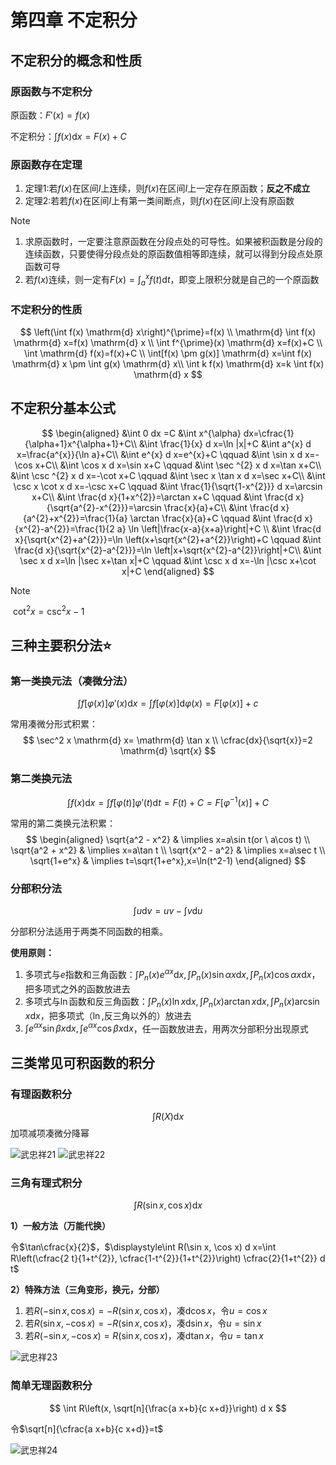 # 第四章 不定积分

## 不定积分的概念和性质

### 原函数与不定积分

原函数：$F'(x)=f(x)$

不定积分：$\displaystyle\int f(x)\mathrm{d}x=F(x)+C$

### 原函数存在定理

1. 定理1:若$f(x)$在区间$I$上连续，则$f(x)$在区间$I$上一定存在原函数；**反之不成立**
2. 定理2:若若$f(x)$在区间$I$上有第一类间断点，则$f(x)$在区间$I$上没有原函数

> [!NOTE]
> 1. 求原函数时，一定要注意原函数在分段点处的可导性。如果被积函数是分段的连续函数，只要使得分段点处的原函数值相等即连续，就可以得到分段点处原函数可导
> 2. 若$f(x)$连续，则一定有$F(x)=\displaystyle\int_a^x f(t) \mathrm{d}t$，即变上限积分就是自己的一个原函数

### 不定积分的性质

$$
\left(\int f(x) \mathrm{d} x\right)^{\prime}=f(x) \\
\mathrm{d} \int f(x) \mathrm{d} x=f(x) \mathrm{d} x \\
\int f^{\prime}(x) \mathrm{d} x=f(x)+C \\
\int \mathrm{d} f(x)=f(x)+C \\
\int[f(x) \pm g(x)] \mathrm{d} x=\int f(x) \mathrm{d} x \pm \int g(x) \mathrm{d} x\\
\int k f(x) \mathrm{d} x=k \int f(x) \mathrm{d} x
$$

## 不定积分基本公式

$$
\begin{aligned}
&\int 0 dx =C &\int x^{\alpha} dx=\cfrac{1}{\alpha+1}x^{\alpha+1}+C\\
&\int \frac{1}{x} d x=\ln |x|+C &\int a^{x} d x=\frac{a^{x}}{\ln a}+C\\
&\int e^{x} d x=e^{x}+C \qquad &\int \sin x d x=-\cos x+C\\
&\int \cos x d x=\sin x+C \qquad &\int \sec ^{2} x d x=\tan x+C\\
&\int \csc ^{2} x d x=-\cot x+C \qquad &\int \sec x \tan x d x=\sec x+C\\
&\int \csc x \cot x d x=-\csc x+C \qquad &\int \frac{1}{\sqrt{1-x^{2}}} d x=\arcsin x+C\\
&\int \frac{d x}{1+x^{2}}=\arctan x+C \qquad &\int \frac{d x}{\sqrt{a^{2}-x^{2}}}=\arcsin \frac{x}{a}+C\\
&\int \frac{d x}{a^{2}+x^{2}}=\frac{1}{a} \arctan \frac{x}{a}+C \qquad &\int \frac{d x}{x^{2}-a^{2}}=\frac{1}{2 a} \ln \left|\frac{x-a}{x+a}\right|+C \\
&\int \frac{d x}{\sqrt{x^{2}+a^{2}}}=\ln \left(x+\sqrt{x^{2}+a^{2}}\right)+C \qquad &\int \frac{d x}{\sqrt{x^{2}-a^{2}}}=\ln \left|x+\sqrt{x^{2}-a^{2}}\right|+C\\
&\int \sec x d x=\ln |\sec x+\tan x|+C \qquad &\int \csc x d x=-\ln |\csc x+\cot x|+C
\end{aligned}
$$

> [!NOTE]
> ​	$\cot^2 x =\csc^2 x-1$

## 三种主要积分法⭐

### 第一类换元法（凑微分法）

$$
\int f[\varphi(x)]\varphi'(x) \mathrm{d} x=\int f[\varphi(x)] \mathrm{d} \varphi(x)=F[\varphi(x)]+c
$$

常用凑微分形式积累：
$$
\sec^2 x \mathrm{d} x= \mathrm{d} \tan x \\
\cfrac{dx}{\sqrt{x}}=2 \mathrm{d} \sqrt{x}
$$

### 第二类换元法

$$
\int f(x) \mathrm{d} x=\int f[\varphi(t)]\varphi'(t) \mathrm{d} t = F(t)+C=F[\varphi^{-1}(x)]+C
$$

常用的第二类换元法积累：
$$
\begin{aligned}
\sqrt{a^2 - x^2} & \implies x=a\sin t(or \ a\cos t) \\
\sqrt{a^2 + x^2} & \implies x=a\tan t \\
\sqrt{x^2 - a^2} & \implies x=a\sec t \\
\sqrt{1+e^x} & \implies t=\sqrt{1+e^x},x=\ln(t^2-1)
\end{aligned}
$$

### 分部积分法

$$
\int u \mathrm{d} v=uv-\int v \mathrm{d} u
$$

分部积分法适用于两类不同函数的相乘。

**使用原则：**

1. 多项式与$e$指数和三角函数：$\displaystyle\int P_n(x)e^{\alpha x} \mathrm{d} x,\int P_n(x)\sin \alpha x \mathrm{d} x,\int P_n(x)\cos \alpha x \mathrm{d} x$，把多项式之外的函数放进去
2. 多项式与$\ln$函数和反三角函数：$\displaystyle\int P_n(x)\ln x \mathrm{d} x,\int P_n(x)\arctan x \mathrm{d} x,\int P_n(x)\arcsin x \mathrm{d} x$，把多项式（$\ln$,反三角以外的）放进去
3. $\displaystyle\int e^{\alpha x} \sin \beta x\mathrm{d} x,\int e^{\alpha x} \cos \beta x\mathrm{d} x$，任一函数放进去，用两次分部积分出现原式

## 三类常见可积函数的积分

### 有理函数积分

$$
\int R(X)  \mathrm{d}x
$$
加项减项凑微分降幂

![武忠祥21](https://gitee.com/tzh363231879/picgo/raw/master/武忠祥21.png)
![武忠祥22](https://gitee.com/tzh363231879/picgo/raw/master/武忠祥22.png)

### 三角有理式积分

$$
\int R(\sin x,\cos x) \mathrm{d}x
$$

**1）一般方法（万能代换）**

令$\tan\cfrac{x}{2}$，$\displaystyle\int R(\sin x, \cos x) d x=\int R\left(\cfrac{2 t}{1+t^{2}}, \cfrac{1-t^{2}}{1+t^{2}}\right) \cfrac{2}{1+t^{2}} d t$

**2）特殊方法（三角变形，换元，分部）**

1. 若$R(-\sin x, \cos x)=-R(\sin x, \cos x)$，凑$\mathrm{d} \cos x$，令$u=\cos x$
2. 若$R(\sin x, -\cos x)=-R(\sin x, \cos x)$，凑$\mathrm{d} \sin x$，令$u=\sin x$
3. 若$R(-\sin x, -\cos x)=R(\sin x, \cos x)$，凑$\mathrm{d} \tan x$，令$u=\tan x$

![武忠祥23](https://gitee.com/tzh363231879/picgo/raw/master/武忠祥23.png)

### 简单无理函数积分

$$
\int R\left(x, \sqrt[n]{\frac{a x+b}{c x+d}}\right) d x
$$

令$\sqrt[n]{\cfrac{a x+b}{c x+d}}=t$

![武忠祥24](https://gitee.com/tzh363231879/picgo/raw/master/武忠祥24.png)